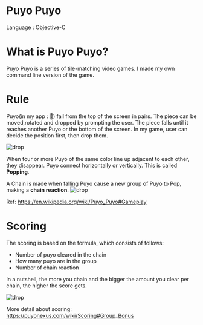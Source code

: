 # Puyo Puyo
Language : Objective-C

# What is Puyo Puyo?
Puyo Puyo is a series of tile-matching video games. I made my own command line version of the game.

# Rule
Puyo(in my app : 💙) fall from the top of the screen in pairs.
The piece can be moved,rotated and dropped by prompting the user. The piece falls until it reaches another Puyo or the bottom of the screen.
In my game, user can decide the position first, then drop them.

![drop](https://github.com/MinaFujisawa/PuyoPuyo/blob/master/screenshots/drop.png)

When four or more Puyo of the same color line up adjacent to each other, they disappear. Puyo connect horizontally or vertically. This is called __Popping__.

A Chain is made when falling Puyo cause a new group of Puyo to Pop, making a __chain reaction__.
![drop](https://github.com/MinaFujisawa/PuyoPuyo/blob/master/screenshots/chain.png)

Ref:
https://en.wikipedia.org/wiki/Puyo_Puyo#Gameplay

# Scoring
The scoring is based on the formula, which consists of follows:
- Number of puyo cleared in the chain
- How many puyo are in the group
- Number of chain reaction

In a nutshell, the more you chain and the bigger the amount you clear per chain, the higher the score gets.

![drop](https://github.com/MinaFujisawa/PuyoPuyo/blob/master/screenshots/score.png)

More detail about scoring:
https://puyonexus.com/wiki/Scoring#Group_Bonus



